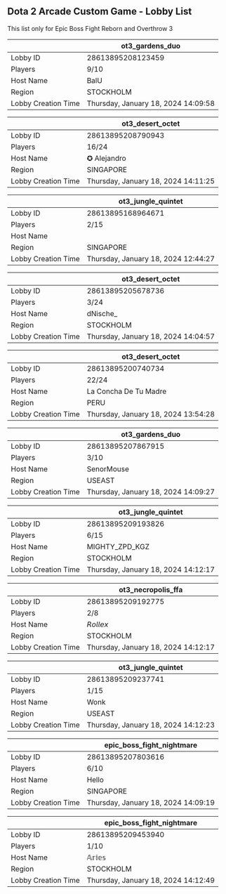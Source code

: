 ## Dota 2 Arcade Custom Game - Lobby List

This list only for Epic Boss Fight Reborn and Overthrow 3

|  | ot3_gardens_duo |
| ------ | ------ |
| Lobby ID | 28613895208123459 |
| Players | 9/10 |
| Host Name | BalU |
| Region | STOCKHOLM |
| Lobby Creation Time | Thursday, January 18, 2024 14:09:58 |


|  | ot3_desert_octet |
| ------ | ------ |
| Lobby ID | 28613895208790943 |
| Players | 16/24 |
| Host Name | ✪ Alejandro |
| Region | SINGAPORE |
| Lobby Creation Time | Thursday, January 18, 2024 14:11:25 |


|  | ot3_jungle_quintet |
| ------ | ------ |
| Lobby ID | 28613895168964671 |
| Players | 2/15 |
| Host Name | |σ7σ7| Tyrael |
| Region | SINGAPORE |
| Lobby Creation Time | Thursday, January 18, 2024 12:44:27 |


|  | ot3_desert_octet |
| ------ | ------ |
| Lobby ID | 28613895205678736 |
| Players | 3/24 |
| Host Name | dNische_ |
| Region | STOCKHOLM |
| Lobby Creation Time | Thursday, January 18, 2024 14:04:57 |


|  | ot3_desert_octet |
| ------ | ------ |
| Lobby ID | 28613895200740734 |
| Players | 22/24 |
| Host Name | La Concha De Tu Madre |
| Region | PERU |
| Lobby Creation Time | Thursday, January 18, 2024 13:54:28 |


|  | ot3_gardens_duo |
| ------ | ------ |
| Lobby ID | 28613895207867915 |
| Players | 3/10 |
| Host Name | SenorMouse |
| Region | USEAST |
| Lobby Creation Time | Thursday, January 18, 2024 14:09:27 |


|  | ot3_jungle_quintet |
| ------ | ------ |
| Lobby ID | 28613895209193826 |
| Players | 6/15 |
| Host Name | MIGHTY_ZPD_KGZ |
| Region | STOCKHOLM |
| Lobby Creation Time | Thursday, January 18, 2024 14:12:17 |


|  | ot3_necropolis_ffa |
| ------ | ------ |
| Lobby ID | 28613895209192775 |
| Players | 2/8 |
| Host Name | 𝘙𝘰𝘭𝘭𝘦𝘹 |
| Region | STOCKHOLM |
| Lobby Creation Time | Thursday, January 18, 2024 14:12:17 |


|  | ot3_jungle_quintet |
| ------ | ------ |
| Lobby ID | 28613895209237741 |
| Players | 1/15 |
| Host Name | Wonk |
| Region | USEAST |
| Lobby Creation Time | Thursday, January 18, 2024 14:12:23 |


|  | epic_boss_fight_nightmare |
| ------ | ------ |
| Lobby ID | 28613895207803616 |
| Players | 6/10 |
| Host Name | Hello |
| Region | SINGAPORE |
| Lobby Creation Time | Thursday, January 18, 2024 14:09:19 |


|  | epic_boss_fight_nightmare |
| ------ | ------ |
| Lobby ID | 28613895209453940 |
| Players | 1/10 |
| Host Name | 𝔸𝕣𝕚𝕖𝕤 |
| Region | STOCKHOLM |
| Lobby Creation Time | Thursday, January 18, 2024 14:12:49 |


